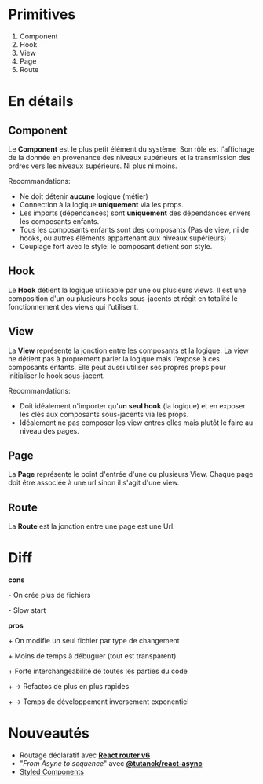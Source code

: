 # Primitives

1. Component
2. Hook
3. View
5. Page
6. Route

# En détails

## Component

Le **Component** est le plus petit élément du système.
Son rôle est l'affichage de la donnée en provenance des niveaux supérieurs et la transmission des ordres vers les niveaux supérieurs.
Ni plus ni moins.

Recommandations:

- Ne doit détenir **aucune** logique (métier)
- Connection à la logique **uniquement** via les props.
- Les imports (dépendances) sont **uniquement** des dépendances envers les composants enfants.
- Tous les composants enfants sont des composants (Pas de view, ni de hooks, ou autres éléments appartenant aux niveaux supérieurs)
- Couplage fort avec le style: le composant détient son style.

## Hook

Le **Hook** détient la logique utilisable par une ou plusieurs views. Il est une composition d'un ou plusieurs hooks sous-jacents et régit en totalité le fonctionnement des views qui l'utilisent.

## View

La **View** représente la jonction entre les composants et la logique. La view ne détient pas à proprement parler la logique mais l'expose à ces composants enfants. Elle peut aussi utiliser ses propres props pour initialiser le hook sous-jacent.

Recommandations:

- Doit idéalement n'importer qu'**un seul hook** (la logique) et en exposer les clés aux composants sous-jacents via les props.
- Idéalement ne pas composer les view entres elles mais plutôt le faire au niveau des pages.

## Page

La **Page** représente le point d'entrée d'une ou plusieurs View.
Chaque page doit être associée à une url sinon il s'agit d'une view.

## Route

La **Route** est la jonction entre une page est une Url.


# Diff

**cons**

\- On crée plus de fichiers

\- Slow start

**pros**

\+ On modifie un seul fichier par type de changement

\+ Moins de temps à débuguer (tout est transparent)

\+ Forte interchangeabilité de toutes les parties du code

\+ -> Refactos de plus en plus rapides

\+ -> Temps de développement inversement exponentiel

# Nouveautés

- Routage déclaratif avec [**React router v6**](https://reactrouter.com/docs/en/v6/examples/route-objects)
- "_From Async to sequence_" avec [**@tutanck/react-async**](https://www.npmjs.com/package/@tutanck/react-async)
- [Styled Components](https://mui.com/system/styled/)
